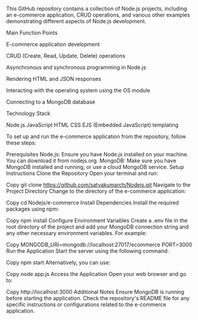 This GitHub repository contains a collection of Node.js projects, including
an e-commerce application, CRUD operations, and various other examples demonstrating different aspects of Node.js development.

Main Function Points

E-commerce application development

CRUD (Create, Read, Update, Delete) operations

Asynchronous and synchronous programming in Node.js

Rendering HTML and JSON responses

Interacting with the operating system using the OS module

Connecting to a MongoDB database

Technology Stack

Node.js
JavaScript
HTML
CSS
EJS (Embedded JavaScript) templating


To set up and run the e-commerce application from the repository, follow these steps:

Prerequisites
Node.js: Ensure you have Node.js installed on your machine. You can download it from nodejs.org.
MongoDB: Make sure you have MongoDB installed and running, or use a cloud MongoDB service.
Setup Instructions
Clone the Repository
Open your terminal and run:

Copy
git clone https://github.com/satyakumarch/Nodejs.git
Navigate to the Project Directory
Change to the directory of the e-commerce application:

Copy
cd Nodejs/e-commerce
Install Dependencies
Install the required packages using npm:

Copy
npm install
Configure Environment Variables
Create a .env file in the root directory of the project and add your MongoDB connection string and any other necessary environment variables. For example:

Copy
MONGODB_URI=mongodb://localhost:27017/ecommerce
PORT=3000
Run the Application
Start the server using the following command:

Copy
npm start
Alternatively, you can use:

Copy
node app.js
Access the Application
Open your web browser and go to:

Copy
http://localhost:3000
Additional Notes
Ensure MongoDB is running before starting the application.
Check the repository's README file for any specific instructions or configurations related to the e-commerce application.
